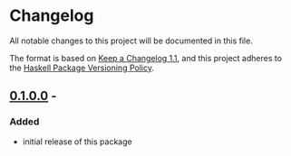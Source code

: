 # Changelog

All notable changes to this project will be documented in this file.

The format is based on [Keep a Changelog 1.1](https://keepachangelog.com/en/1.1.0/),
and this project adheres to the [Haskell Package Versioning Policy](https://pvp.haskell.org/).

## [0.1.0.0] -

### Added

- initial release of this package

[0.1.0.0]: https://github.com/sellout/pathway/releases/tag/v0..1.0.0
